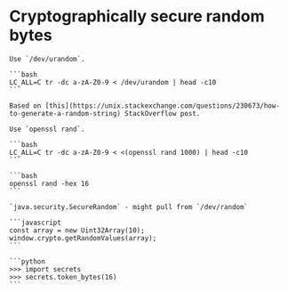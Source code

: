 # Cryptographically secure random bytes

~~~admonish example title="*nix"
Use `/dev/urandom`.

```bash
LC_ALL=C tr -dc a-zA-Z0-9 < /dev/urandom | head -c10
```

Based on [this](https://unix.stackexchange.com/questions/230673/how-to-generate-a-random-string) StackOverflow post.
~~~

~~~admonish example title="OpenSSL"
Use `openssl rand`.

```bash
LC_ALL=C tr -dc a-zA-Z0-9 < <(openssl rand 1000) | head -c10
```

```bash
openssl rand -hex 16
```
~~~

~~~admonish example title="Java"
`java.security.SecureRandom` - might pull from `/dev/random`
~~~

~~~admonish example title="JavaScript"
```javascript
const array = new Uint32Array(10);
window.crypto.getRandomValues(array);
```
~~~

~~~admonish example title="Python"
```python
>>> import secrets
>>> secrets.token_bytes(16)
```
~~~
